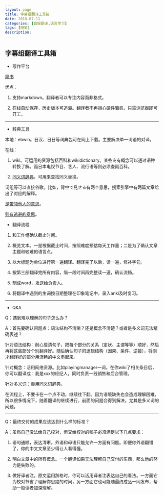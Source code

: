 ```yaml
---
layout: page
title: 字幕组翻译工具箱
date: 2018-07-11
categories: [自娱翻译,语言学习]
tags: [随笔]
description: 
---
```


## 字幕组翻译工具箱

- 写作平台

[简书](www.jianshu.com)

优点：

1. 支持markdown。翻译者可以专注内容而非格式。

2. 在线自动保存，历史版本可追溯。翻译者不再担心硬件宕机，只需浏览器即可开工。

----

- 辞典工具

本地：ebwin。日汉、日日等词典包可在网上下载。主要解决单一词语的对译。

在线：

1. wiki。可运用的资源包括百科和wikidictionary。某些专有概念可以通过语种转换了解。而日本电视节目、艺人、流行语等则必须查阅百科。

2.  [同义词辞典](https://thesaurus.weblio.jp/)。可用来查找同义替换。

词组等可以直接谷歌。比如，背中で見せる有两个意思，搜索引擎中有两篇文章给出了对应的解释。

 [是带领他人的意思](https://blog.flavor-inc.co.jp/entry/2015-07-31.php)。

[则有逃避的意思](https://www.fleapedia.com/%E4%BA%94%E5%8D%81%E9%9F%B3%E3%82%A4%E3%83%B3%E3%83%87%E3%83%83%E3%82%AF%E3%82%B9/%E3%81%9B/%E8%83%8C%E4%B8%AD%E3%82%92%E8%A6%8B%E3%81%9B%E3%82%8B%E3%81%A8%E3%81%AF-%E6%84%8F%E5%91%B3/ )。

- 翻译流程

1. 和工作组确认截止时间。

2. 概览文本。一是根据截止时间，按照难度预估每天工作量；二是为了确认文章主题和较难的语言点。

3. 以大标题为单位进行第一遍翻译。翻译完了以后，读一遍，修补字句。

4. 按第三部翻译完所有内容，隔一段时间再完整读一遍，确认流畅。

5. 制成word，发送给负责人。

6. 将翻译中遇到的生词按日期整理在印象笔记中，录入anki及时复习。

-----

- Q&A

Q：遇到难以理解的句子怎么办？

A：首先要确认问题点：语法结构不清晰？还是概念不清楚？或者是多义词无法精确表述？

针对语法结构：耐心厘清句子，把每个部分的关系（定状、主谓等等）顺好，然后再将这些部分个别翻译好。随后确认句子的逻辑结构（因果、条件、逆接），将刚才翻译好的部分用流畅的中文串起来。

针对概念：活用网络资源。比如playingmanager一词，在你wiki了相关条目后，你可以翻译成：我是xxx的经纪人，同时负责一线销售和后台管理。

针对多义词：善用同义词辞典。

在流程上，不要卡在一个点不动，继续往下翻。因为语境缺失也会造成理解困难，所以很多情况下，随着翻译的继续进行，前面的问题会得到解决，尤其是多义词的问题。

----



Q：最终交付的成果应该达到什么样的标准？

A：虽然自己没法给自己校对，但交给校对的稿子必须满足以下几点要求：

1. 语句通顺，表达清晰。外语和母语只能允许一方面有问题。即便你外语翻错了，你的中文文章至少得让人看得懂。

2. 明白文章中的所有概念。一个翻译如果无法理解自己交付的东西，那么他的努力是失败的。

3. 做好译者注。原文运用辞格时，你可以活用译者注表达自己的看法。一方面它为校对节省了理解你思路的时间，另一方面它也可能随最终成品一同发布，帮助一般读者加深理解。








